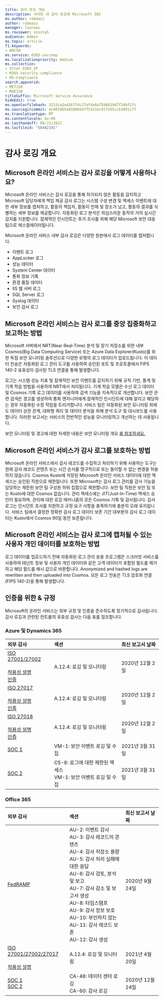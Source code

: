 ```yaml
---
title: 감사 로깅 개요
description: 사이트 내 감사 로깅에 Microsoft 365
ms.author: robmazz
author: robmazz
manager: laurawi
ms.reviewer: sosstah
audience: Admin
ms.topic: article
f1.keywords:
- NOCSH
ms.service: O365-seccomp
ms.localizationpriority: medium
ms.collection:
- Strat_O365_IP
- M365-security-compliance
- MS-Compliance
search.appverid:
- MET150
- MOE150
titleSuffix: Microsoft Service Assurance
hideEdit: true
ms.openlocfilehash: 3212ca2a42677dc27afda8a7598b39d7f24bf27c
ms.sourcegitcommit: 4c00fd65d418065d7f53216c91f455ccb3891c77
ms.translationtype: MT
ms.contentlocale: ko-KR
ms.lasthandoff: 08/23/2021
ms.locfileid: "58482191"
---
```

# <a name="audit-logging-overview"></a>감사 로깅 개요

## <a name="how-do-microsoft-online-services-employ-audit-logging"></a>Microsoft 온라인 서비스는 감사 로깅을 어떻게 사용하나요?

Microsoft 온라인 서비스는 감사 로깅을 통해 허가되지 않은 활동을 감지하고 Microsoft 담당자에게 책임 제공 감사 로그는 시스템 구성 변경 및 액세스 이벤트에 대한 세부 정보를 캡처하고, 활동의 책임자, 활동이 언제 및 장소가 났고, 활동의 결과를 식별하는 세부 정보를 제공합니다. 자동화된 로그 분석은 의심스러운 동작의 거의 실시간 감지를 지원합니다. 잠재적인 인시던트는 추가 조사를 위해 해당 Microsoft 보안 대응 팀으로 에스컬레이터됩니다.

Microsoft 온라인 서비스 내부 감사 로깅은 다양한 원본에서 로그 데이터를 캡처합니다.

- 이벤트 로그
- AppLocker 로그
- 성능 데이터
- System Center 데이터
- 통화 정보 기록
- 환경 품질 데이터
- IIS 웹 서버 로그
- SQL Server 로그
- Syslog 데이터
- 보안 감사 로그

## <a name="how-do-microsoft-online-services-centralize-and-report-on-audit-logs"></a>Microsoft 온라인 서비스는 감사 로그를 중앙 집중화하고 보고하는 방법

Microsoft 서버에서 NRT(Near Real-Time) 분석 및 장기 저장소를 위한 내부 Cosmos(Big Data Computing Service) 또는 Azure Data Explorer(Kusto)를 위한 독점 보안 모니터링 솔루션으로 다양한 유형의 로그 데이터가 업로드됩니다. 이 데이터 전송은 자동화된 로그 관리 도구를 사용하여 승인된 포트 및 프로토콜에서 FIPS 140-2 유효성이 검사된 TLS 연결을 통해 발생합니다.

로그는 시스템 성능 지표 및 잠재적인 보안 이벤트를 감지하기 위해 규칙 기반, 통계 및 기계 학습 방법을 사용하여 NRT에서 처리됩니다. 기계 학습 모델은 수신 로그 데이터 및 Cosmos 기록 로그 데이터를 사용하여 검색 기능을 지속적으로 개선합니다. 보안 관련 검색은 경고를 생성하여 통화 엔지니어에게 잠재적인 인시던트에 대해 알리고 해당하는 경우 자동화된 수정 작업을 트리거합니다. 서비스 팀은 자동화된 보안 모니터링 외에도 데이터 상관 관계, 대화형 쿼리 및 데이터 분석을 위해 분석 도구 및 대시보드를 사용합니다. 이러한 보고서는 서비스의 전반적인 성능을 모니터링하고 개선하는 데 사용됩니다.

보안 모니터링 및 경고에 대한 자세한 내용은 보안 모니터링 개요 [를 참조하세요.](assurance-security-monitoring.md)

## <a name="how-do-microsoft-online-services-protect-audit-logs"></a>Microsoft 온라인 서비스가 감사 로그를 보호하는 방법

Microsoft 온라인 서비스에서 감사 레코드를 수집하고 처리하기 위해 사용하는 도구는 원래 감사 레코드 콘텐츠 또는 시간 순서를 영구적으로 또는 돌이할 수 없는 변경을 허용하지 않습니다. Cosmos Kusto에 저장된 Microsoft 온라인 서비스 데이터에 대한 액세스는 승인된 직원으로 제한됩니다. 또한 Microsoft는 감사 로그 관리를 감사 기능을 담당하는 제한된 보안 팀 구성원 하위 집합으로 제한합니다. 보안 팀 직원은 보안 팀 또는 Kusto에 대한 Cosmos 없습니다. 관리 액세스에는 JIT(Just-In-Time) 액세스 승인이 필요하며, 관리에 대한 로깅 메커니즘의 모든 Cosmos 기록 및 감사됩니다. 감사 로그는 인시던트 조사를 지원하고 규정 요구 사항을 충족하기에 충분히 오래 유지됩니다. 서비스 팀에서 결정한 정확한 감사 로그 데이터 보존 기간 대부분의 감사 로그 데이터는 Kusto에서 Cosmos 90일 동안 보존됩니다.

## <a name="how-do-microsoft-online-services-protect-user-personal-data-that-may-be-captured-in-audit-logs"></a>Microsoft 온라인 서비스는 감사 로그에 캡처될 수 있는 사용자 개인 데이터를 보호하는 방법

로그 데이터를 업로드하기 전에 자동화된 로그 관리 응용 프로그램은 스크러빙 서비스를 사용하여 테넌트 정보 및 사용자 개인 데이터와 같은 고객 데이터가 포함된 필드를 제거하고 해당 필드를 해시 값으로 바환합니다. Anonymized and hashed logs are rewritten and then uploaded into Cosmos. 모든 로그 전송은 TLS 암호화 연결(FIPS 140-2)을 통해 발생합니다.

## <a name="related-external-regulations--certifications"></a>인증을 위한 & 규정

Microsoft의 온라인 서비스는 외부 규정 및 인증을 준수하도록 정기적으로 감사됩니다. 감사 로깅과 관련된 컨트롤의 유효성 검사는 다음 표를 참조합니다.

### <a name="azure-and-dynamics-365"></a>Azure 및 Dynamics 365

| **외부 감사** | **섹션** | **최신 보고서 날짜** |
|:--------------------|:------------|:-----------------------|
| [ISO 27001/27002](https://servicetrust.microsoft.com/ViewPage/MSComplianceGuideV3?command=Download&downloadType=Document&downloadId=e9116047-f327-430c-a83f-166b7e561ad6&tab=7027ead0-3d6b-11e9-b9e1-290b1eb4cdeb&docTab=7027ead0-3d6b-11e9-b9e1-290b1eb4cdeb_ISO_Reports) <br><br> [적용성 설명](https://servicetrust.microsoft.com/ViewPage/MSComplianceGuideV3?command=Download&downloadType=Document&downloadId=00af6c3e-7f3e-4e0d-8b0e-79f45ef2cef1&tab=7027ead0-3d6b-11e9-b9e1-290b1eb4cdeb&docTab=7027ead0-3d6b-11e9-b9e1-290b1eb4cdeb_ISO_Reports) <br> [인증](https://servicetrust.microsoft.com/ViewPage/MSComplianceGuideV3?command=Download&downloadType=Document&downloadId=d7af5304-3a31-40e6-9abb-e26352305d41&tab=7027ead0-3d6b-11e9-b9e1-290b1eb4cdeb&docTab=7027ead0-3d6b-11e9-b9e1-290b1eb4cdeb_ISO_Reports) | A.12.4: 로깅 및 모니터링 | 2020년 12월 2일 |
| [ISO 27017](https://servicetrust.microsoft.com/ViewPage/MSComplianceGuideV3?command=Download&downloadType=Document&downloadId=e9116047-f327-430c-a83f-166b7e561ad6&tab=7027ead0-3d6b-11e9-b9e1-290b1eb4cdeb&docTab=7027ead0-3d6b-11e9-b9e1-290b1eb4cdeb_ISO_Reports) <br><br> [적용성 설명](https://servicetrust.microsoft.com/ViewPage/MSComplianceGuideV3?command=Download&downloadType=Document&downloadId=a3bca0ac-867d-4204-b66b-13665f5f1e8d&tab=7027ead0-3d6b-11e9-b9e1-290b1eb4cdeb&docTab=7027ead0-3d6b-11e9-b9e1-290b1eb4cdeb_ISO_Reports) <br> [인증](https://servicetrust.microsoft.com/ViewPage/MSComplianceGuideV3?command=Download&downloadType=Document&downloadId=25718a8a-f34d-41e1-a95a-c49246508787&tab=7027ead0-3d6b-11e9-b9e1-290b1eb4cdeb&docTab=7027ead0-3d6b-11e9-b9e1-290b1eb4cdeb_ISO_Reports) | A.12.4: 로깅 및 모니터링 | 2020년 12월 2일 |
| [ISO 27018](https://servicetrust.microsoft.com/ViewPage/MSComplianceGuideV3?command=Download&downloadType=Document&downloadId=e9116047-f327-430c-a83f-166b7e561ad6&tab=7027ead0-3d6b-11e9-b9e1-290b1eb4cdeb&docTab=7027ead0-3d6b-11e9-b9e1-290b1eb4cdeb_ISO_Reports) <br><br> [적용성 설명](https://servicetrust.microsoft.com/ViewPage/MSComplianceGuideV3?command=Download&downloadType=Document&downloadId=00af6c3e-7f3e-4e0d-8b0e-79f45ef2cef1&tab=7027ead0-3d6b-11e9-b9e1-290b1eb4cdeb&docTab=7027ead0-3d6b-11e9-b9e1-290b1eb4cdeb_ISO_Reports) <br> [인증](https://servicetrust.microsoft.com/ViewPage/MSComplianceGuideV3?command=Download&downloadType=Document&downloadId=56904fc3-0942-4ff5-9eef-7cabc751a25c&tab=7027ead0-3d6b-11e9-b9e1-290b1eb4cdeb&docTab=7027ead0-3d6b-11e9-b9e1-290b1eb4cdeb_ISO_Reports) | A.12.4: 로깅 및 모니터링 | 2020년 12월 2일 |
| [SOC 1](https://servicetrust.microsoft.com/ViewPage/MSComplianceGuideV3?command=Download&downloadType=Document&downloadId=b8721ebd-af20-42fe-b22f-8332b0a19517&tab=7027ead0-3d6b-11e9-b9e1-290b1eb4cdeb&docTab=7027ead0-3d6b-11e9-b9e1-290b1eb4cdeb_SOC_%2F_SSAE_16_Reports) | VM-1: 보안 이벤트 로깅 및 수집 | 2021년 3월 31일 |
| [SOC 2](https://servicetrust.microsoft.com/ViewPage/MSComplianceGuideV3?command=Download&downloadType=Document&downloadId=234a0f57-83c1-4afc-a586-a0e7a59592f7&tab=7027ead0-3d6b-11e9-b9e1-290b1eb4cdeb&docTab=7027ead0-3d6b-11e9-b9e1-290b1eb4cdeb_SOC_%2F_SSAE_16_Reports) | C5-6: 로그에 대한 제한된 액세스 <br> VM-1: 보안 이벤트 로깅 및 수집 | 2021년 3월 31일 |

### <a name="office-365"></a>Office 365

| **외부 감사** | **섹션** | **최신 보고서 날짜** |
|:--------------------|:------------|:-----------------------|
| [FedRAMP](https://compliance.microsoft.com/compliancemanager) | AU-2: 이벤트 감사 <br> AU-3: 감사 레코드의 콘텐츠 <br> AU-4: 감사 저장소 용량 <br> AU-5: 감사 처리 실패에 대한 응답 <br> AU-6: 감사 검토, 분석 및 보고 <br> AU-7: 감사 감소 및 보고서 생성 <br> AU-8: 타임스탬프 <br> AU-9: 감사 정보 보호  <br> AU-10: 부인하지 않는 <br> AU-11: 감사 레코드 보존 <br> AU-12: 감사 생성  | 2020년 9월 24일 |
| [ISO 27001/27002/27017](https://servicetrust.microsoft.com/ViewPage/MSComplianceGuideV3?command=Download&downloadType=Document&downloadId=8d625374-4f2d-49f8-9d37-a4281ba98222&tab=7027ead0-3d6b-11e9-b9e1-290b1eb4cdeb&docTab=7027ead0-3d6b-11e9-b9e1-290b1eb4cdeb_ISO_Reports) <br><br> [적용성 설명](https://servicetrust.microsoft.com/ViewPage/MSComplianceGuideV3?command=Download&downloadType=Document&downloadId=c0df4ce8-c77e-4183-84eb-c8688470d8b1&tab=7027ead0-3d6b-11e9-b9e1-290b1eb4cdeb&docTab=7027ead0-3d6b-11e9-b9e1-290b1eb4cdeb_ISO_Reports) | A.12.4: 로깅 및 모니터링 | 2021년 4월 20일 |
| [SOC 1](https://servicetrust.microsoft.com/ViewPage/MSComplianceGuideV3?command=Download&downloadType=Document&downloadId=90df3f9c-3aaf-4dbf-99d0-ca9f2991721b&tab=7027ead0-3d6b-11e9-b9e1-290b1eb4cdeb&docTab=7027ead0-3d6b-11e9-b9e1-290b1eb4cdeb_SOC_%2F_SSAE_16_Reports) <br> [SOC 2](https://servicetrust.microsoft.com/ViewPage/MSComplianceGuideV3?command=Download&downloadType=Document&downloadId=a73c1738-7892-42b7-acd3-87b6371c53f6&tab=7027ead0-3d6b-11e9-b9e1-290b1eb4cdeb&docTab=7027ead0-3d6b-11e9-b9e1-290b1eb4cdeb_SOC_%2F_SSAE_16_Reports) | CA-48: 데이터 센터 로깅 <br> CA-60: 감사 로깅 | 2020년 12월 24일 |